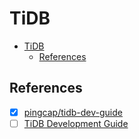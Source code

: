 # TiDB

- [TiDB](#tidb)
  - [References](#references)

## References

- [x] [pingcap/tidb-dev-guide](https://github.com/pingcap/tidb-dev-guide)
- [ ] [TiDB Development Guide](https://pingcap.github.io/tidb-dev-guide/)
